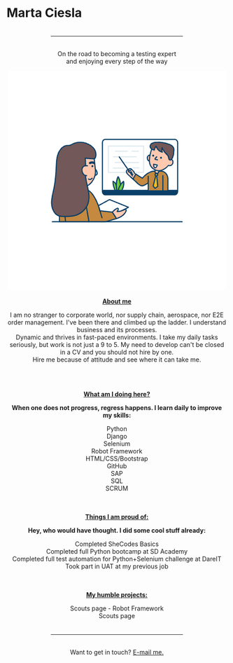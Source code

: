 <!DOCTYPE html>
<html lang="en">
<head>
    <meta charset="UTF-8">
    <link href="https://cdn.jsdelivr.net/npm/bootstrap@5.0.2/dist/css/bootstrap.min.css" rel="stylesheet" integrity="sha384-EVSTQN3/azprG1Anm3QDgpJLIm9Nao0Yz1ztcQTwFspd3yD65VohhpuuCOmLASjC" crossorigin="anonymous">
    <link rel="stylesheet"
          href="https://fonts.googleapis.com/css?family=Tangerine">

</head>
<body>

<br><br>
<div>
    <div style="center"><h1>Marta Ciesla</h1></div>
    <br>
    <hr style="width:60%;margin:auto;">
    <br>
    <center><p>On the road to becoming a testing expert<br>
        and enjoying every step of the way</p>
        <img src="files/learning.png" alt="learning-girl">
    <div>
        <p><b><u>About me</u></b></p>
        <p>I am no stranger to corporate world, nor supply chain, aerospace, nor E2E order management. I've been there and climbed up the ladder. I understand business and its processes.<br>
        Dynamic and thrives in fast-paced environments. I take my daily tasks seriously, but work is not just a 9 to 5. My need to develop can't be closed in a CV and you should not hire by one. <br>Hire me because of attitude and see where it can take me.</p>
    </div>
        <br>
        <br>
    <div>
        <p><b><u>What am I doing here?</u></b></p>
        <p><b>When one does not progress, regress happens. I learn daily to improve my skills:</b></p>
        <div class="container">
          <div class="row">
            <div class="col">Python</div>
          </div>
          <div class="row">
            <div class="col">Django</div>
          </div>
          <div class="row">
            <div class="col">Selenium</div>
          </div>
          <div class="row">
            <div class="col">Robot Framework</div>
          </div>
          <div class="row">
            <div class="col">HTML/CSS/Bootstrap</div>
          </div>
          <div class="row">
            <div class="col">GitHub</div>
          </div>
          <div class="row">
            <div class="col">SAP</div>
          </div>
          <div class="row">
            <div class="col">SQL</div>
          </div>
          <div class="row">
            <div class="col">SCRUM</div>
          </div>
        </div>
    </div>
        <br>
    <div>
        <br>
        <p><b><u>Things I am proud of:</u></b></p>
        <p><b>Hey, who would have thought. I did some cool stuff already:</b></p>
        <div class="container">
          <div class="row">
            <div class="col">Completed SheCodes Basics</div>
          </div>
          <div class="row">
            <div class="col">Completed full Python bootcamp at SD Academy</div>
          </div>
          <div class="row">
            <div class="col">Completed full test automation for Python+Selenium challenge at DareIT</div>
          </div>
          <div class="row">
            <div class="col">Took part in UAT at my previous job</div>
          </div>
        </div>
    </div>
<br>
<div>
        <br>
        <p><b><u>My humble projects:</u></b></p>
        <div class="container">
          <div class="row">
            <div class="col">Scouts page - Robot Framework</div>
          </div>
          <div class="row">
            <div class="col">Scouts page</div>
          </div>
        </div>
    </div>
<br><br>
    <hr style="width:60%;margin:auto;">
    <br>
    <div><p>Want to get in touch? <a href = "mailto: marta.ciesla89@gmail.com">E-mail me.</a></p></div>
<br><br><br>
</center></div>
</body>
</html>